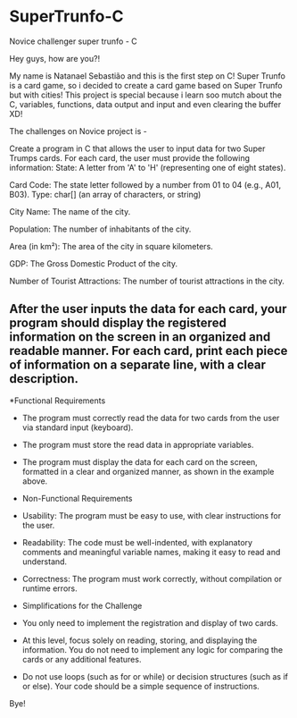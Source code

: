 # SuperTrunfo-C
Novice challenger super trunfo -  C 

Hey guys, how are you?!

My name is Natanael Sebastião and this is the first step on C! 
Super Trunfo is a card game, so i decided to create a card game based on Super Trunfo but with cities! 
This project is special because i learn soo mutch about the C, variables, functions, data output and input and even clearing the buffer XD!

The challenges on Novice project is - 

Create a program in C that allows the user to input data for two Super Trumps cards. For each card, the user must provide the following information:
State: A letter from 'A' to 'H' (representing one of eight states).

Card Code: The state letter followed by a number from 01 to 04 (e.g., A01, B03). Type: char[] (an array of characters, or string)

City Name: The name of the city. 

Population: The number of inhabitants of the city. 

Area (in km²): The area of the city in square kilometers. 

GDP: The Gross Domestic Product of the city. 

Number of Tourist Attractions: The number of tourist attractions in the city.

After the user inputs the data for each card, your program should display the registered information on the screen in an organized and readable manner. For each card, print each piece of
information on a separate line, with a clear description.
--------------------------------------

*Functional Requirements

 - The program must correctly read the data for two cards from the user via standard input (keyboard).

 - The program must store the read data in appropriate variables.

 - The program must display the data for each card on the screen, formatted in a clear and organized manner, as shown in the example above.

 - Non-Functional Requirements

 - Usability: The program must be easy to use, with clear instructions for the user.

 - Readability: The code must be well-indented, with explanatory comments and meaningful variable names, making it easy to read and understand.

 - Correctness: The program must work correctly, without compilation or runtime errors.

 - Simplifications for the Challenge

 - You only need to implement the registration and display of two cards.

 - At this level, focus solely on reading, storing, and displaying the information. You do not need to implement any logic for comparing the cards or any additional features.

 - Do not use loops (such as for or while) or decision structures (such as if or else). Your code should be a simple sequence of instructions.

Bye!

